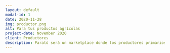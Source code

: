 ```yaml
---
layout: default
modal-id: 1
date: 2020-11-28
img: productor.png
alt: Para tus productos agrícolas
project-date: November 2020
client: Productores
description: Paratú será un marketplace donde los productores primarios podrán ofrecer sus productos a granel, tanto al por mayor como al por menor. El análisis de datos de Paratú les permitirá planificar mejor la producción y organizar su logística, y aumentará la demanda de sus productos.
---
```

